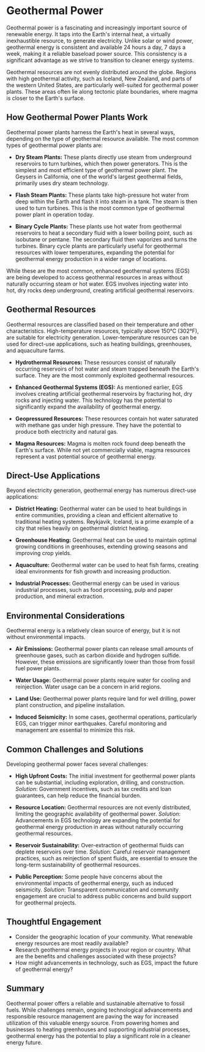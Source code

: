 # Geothermal Power

Geothermal power is a fascinating and increasingly important source of renewable energy. It taps into the Earth's internal heat, a virtually inexhaustible resource, to generate electricity. Unlike solar or wind power, geothermal energy is consistent and available 24 hours a day, 7 days a week, making it a reliable baseload power source. This consistency is a significant advantage as we strive to transition to cleaner energy systems.

Geothermal resources are not evenly distributed around the globe. Regions with high geothermal activity, such as Iceland, New Zealand, and parts of the western United States, are particularly well-suited for geothermal power plants. These areas often lie along tectonic plate boundaries, where magma is closer to the Earth's surface.

## How Geothermal Power Plants Work

Geothermal power plants harness the Earth's heat in several ways, depending on the type of geothermal resource available. The most common types of geothermal power plants are:

*   **Dry Steam Plants:** These plants directly use steam from underground reservoirs to turn turbines, which then power generators. This is the simplest and most efficient type of geothermal power plant. The Geysers in California, one of the world's largest geothermal fields, primarily uses dry steam technology.

*   **Flash Steam Plants:** These plants take high-pressure hot water from deep within the Earth and flash it into steam in a tank. The steam is then used to turn turbines. This is the most common type of geothermal power plant in operation today.

*   **Binary Cycle Plants:** These plants use hot water from geothermal reservoirs to heat a secondary fluid with a lower boiling point, such as isobutane or pentane. The secondary fluid then vaporizes and turns the turbines. Binary cycle plants are particularly useful for geothermal resources with lower temperatures, expanding the potential for geothermal energy production in a wider range of locations.

While these are the most common, enhanced geothermal systems (EGS) are being developed to access geothermal resources in areas without naturally occurring steam or hot water. EGS involves injecting water into hot, dry rocks deep underground, creating artificial geothermal reservoirs.

## Geothermal Resources

Geothermal resources are classified based on their temperature and other characteristics. High-temperature resources, typically above 150°C (302°F), are suitable for electricity generation. Lower-temperature resources can be used for direct-use applications, such as heating buildings, greenhouses, and aquaculture farms.

*   **Hydrothermal Resources:** These resources consist of naturally occurring reservoirs of hot water and steam trapped beneath the Earth's surface. They are the most commonly exploited geothermal resources.

*   **Enhanced Geothermal Systems (EGS):** As mentioned earlier, EGS involves creating artificial geothermal reservoirs by fracturing hot, dry rocks and injecting water. This technology has the potential to significantly expand the availability of geothermal energy.

*   **Geopressured Resources:** These resources contain hot water saturated with methane gas under high pressure. They have the potential to produce both electricity and natural gas.

*   **Magma Resources:** Magma is molten rock found deep beneath the Earth's surface. While not yet commercially viable, magma resources represent a vast potential source of geothermal energy.

## Direct-Use Applications

Beyond electricity generation, geothermal energy has numerous direct-use applications:

*   **District Heating:** Geothermal water can be used to heat buildings in entire communities, providing a clean and efficient alternative to traditional heating systems. Reykjavik, Iceland, is a prime example of a city that relies heavily on geothermal district heating.

*   **Greenhouse Heating:** Geothermal heat can be used to maintain optimal growing conditions in greenhouses, extending growing seasons and improving crop yields.

*   **Aquaculture:** Geothermal water can be used to heat fish farms, creating ideal environments for fish growth and increasing production.

*   **Industrial Processes:** Geothermal energy can be used in various industrial processes, such as food processing, pulp and paper production, and mineral extraction.

## Environmental Considerations

Geothermal energy is a relatively clean source of energy, but it is not without environmental impacts.

*   **Air Emissions:** Geothermal power plants can release small amounts of greenhouse gases, such as carbon dioxide and hydrogen sulfide. However, these emissions are significantly lower than those from fossil fuel power plants.

*   **Water Usage:** Geothermal power plants require water for cooling and reinjection. Water usage can be a concern in arid regions.

*   **Land Use:** Geothermal power plants require land for well drilling, power plant construction, and pipeline installation.

*   **Induced Seismicity:** In some cases, geothermal operations, particularly EGS, can trigger minor earthquakes. Careful monitoring and management are essential to minimize this risk.

## Common Challenges and Solutions

Developing geothermal power faces several challenges:

*   **High Upfront Costs:** The initial investment for geothermal power plants can be substantial, including exploration, drilling, and construction. *Solution*: Government incentives, such as tax credits and loan guarantees, can help reduce the financial burden.

*   **Resource Location:** Geothermal resources are not evenly distributed, limiting the geographic availability of geothermal power. *Solution*: Advancements in EGS technology are expanding the potential for geothermal energy production in areas without naturally occurring geothermal resources.

*   **Reservoir Sustainability:** Over-extraction of geothermal fluids can deplete reservoirs over time. *Solution*: Careful reservoir management practices, such as reinjection of spent fluids, are essential to ensure the long-term sustainability of geothermal resources.

*   **Public Perception:** Some people have concerns about the environmental impacts of geothermal energy, such as induced seismicity. *Solution*: Transparent communication and community engagement are crucial to address public concerns and build support for geothermal projects.

## Thoughtful Engagement

*   Consider the geographic location of your community. What renewable energy resources are most readily available?
*   Research geothermal energy projects in your region or country. What are the benefits and challenges associated with these projects?
*   How might advancements in technology, such as EGS, impact the future of geothermal energy?

## Summary

Geothermal power offers a reliable and sustainable alternative to fossil fuels. While challenges remain, ongoing technological advancements and responsible resource management are paving the way for increased utilization of this valuable energy source. From powering homes and businesses to heating greenhouses and supporting industrial processes, geothermal energy has the potential to play a significant role in a cleaner energy future.